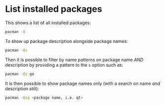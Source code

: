# List installed packages
This shows a list of all installed packages:
``` sh
pacman -Q
```

To show up package description alongside package names:
``` sh
pacman -Qs
```

Then it is possible to filter by name patterns on package name *AND* description
by providing a pattern to the `s` option such as:
``` sh
pacman -Qs go
```

It is then possible to show package names only (with a search on name *and* description still):
``` sh
pacman -Qsq <package name, i.e. qt>
```

